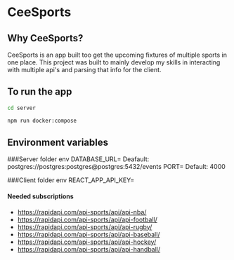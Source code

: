 # CeeSports

## Why CeeSports?
CeeSports is an app built too get the upcoming fixtures of multiple sports in one place.
This project was built to mainly develop my skills in interacting with multiple api's and parsing that info for the client.

## To run the app
```bash
cd server
```
```bash
npm run docker:compose
```
## Environment variables
###Server folder env
DATABASE_URL=<database-url> Deafault: postgres://postgres:postgres@postgres:5432/events
PORT=<port>                 Default: 4000

###Client folder env
REACT_APP_API_KEY=<RAPID-API-KEY>
#### Needed subscriptions
- https://rapidapi.com/api-sports/api/api-nba/
- https://rapidapi.com/api-sports/api/api-football/
- https://rapidapi.com/api-sports/api/api-rugby/
- https://rapidapi.com/api-sports/api/api-baseball/
- https://rapidapi.com/api-sports/api/api-hockey/
- https://rapidapi.com/api-sports/api/api-handball/
